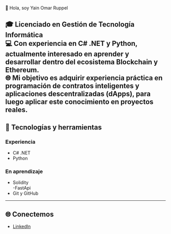 👋 Hola, soy Yain Omar Ruppel

🎓 **Licenciado en Gestión de Tecnología Informática**  
💻 Con experiencia en **C# .NET** y **Python**, actualmente interesado en aprender y desarrollar dentro del ecosistema **Blockchain y Ethereum**.  
🌐 Mi objetivo es adquirir experiencia práctica en programación de contratos inteligentes y aplicaciones descentralizadas (**dApps**), para luego aplicar este conocimiento en proyectos reales.  
---
## 🚀 Tecnologías y herramientas
### Experiencia
- C# .NET  
- Python  

### En aprendizaje
- Solidity  
-FastApi 
- Git y GitHub  
---
## 🌐 Conectemos
- [LinkedIn](https://www.linkedin.com/in/yain-omar-ruppel-3b0680231/)  

